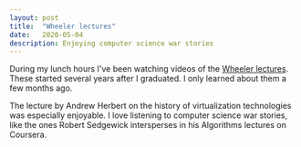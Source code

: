 ```yaml
---
layout: post
title:  "Wheeler lectures"
date:   2020-05-04
description: Enjoying computer science war stories
---
```


During my lunch hours I've been watching videos of the [Wheeler lectures](https://www.cst.cam.ac.uk/seminars/wheeler). These started several years after I graduated. I only learned about them a few months ago.

The lecture by Andrew Herbert on the history of virtualization technologies was especially enjoyable. I love listening to computer science war stories, like the ones Robert Sedgewick intersperses in his Algorithms lectures on Coursera.
